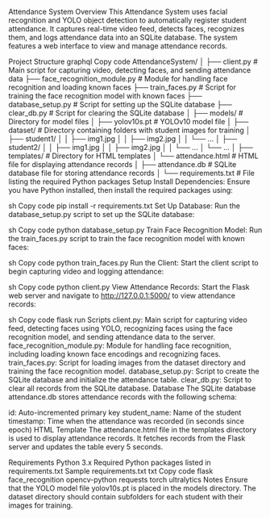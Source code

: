 Attendance System
Overview
This Attendance System uses facial recognition and YOLO object detection to automatically register student attendance. It captures real-time video feed, detects faces, recognizes them, and logs attendance data into an SQLite database. The system features a web interface to view and manage attendance records.

Project Structure
graphql
Copy code
AttendanceSystem/
│
├── client.py                 # Main script for capturing video, detecting faces, and sending attendance data
├── face_recognition_module.py # Module for handling face recognition and loading known faces
├── train_faces.py            # Script for training the face recognition model with known faces
├── database_setup.py         # Script for setting up the SQLite database
├── clear_db.py               # Script for clearing the SQLite database
│
├── models/                   # Directory for model files
│   ├── yolov10s.pt           # YOLOv10 model file
│
├── dataset/                  # Directory containing folders with student images for training
│   ├── student1/
│   │   ├── img1.jpg
│   │   ├── img2.jpg
│   │   └── ...
│   ├── student2/
│   │   ├── img1.jpg
│   │   ├── img2.jpg
│   │   └── ...
│   └── ...
│
├── templates/                # Directory for HTML templates
│   └── attendance.html       # HTML file for displaying attendance records
│
├── attendance.db             # SQLite database file for storing attendance records
│
└── requirements.txt          # File listing the required Python packages
Setup
Install Dependencies: Ensure you have Python installed, then install the required packages using:

sh
Copy code
pip install -r requirements.txt
Set Up Database: Run the database_setup.py script to set up the SQLite database:

sh
Copy code
python database_setup.py
Train Face Recognition Model: Run the train_faces.py script to train the face recognition model with known faces:

sh
Copy code
python train_faces.py
Run the Client: Start the client script to begin capturing video and logging attendance:

sh
Copy code
python client.py
View Attendance Records: Start the Flask web server and navigate to http://127.0.0.1:5000/ to view attendance records:

sh
Copy code
flask run
Scripts
client.py: Main script for capturing video feed, detecting faces using YOLO, recognizing faces using the face recognition model, and sending attendance data to the server.
face_recognition_module.py: Module for handling face recognition, including loading known face encodings and recognizing faces.
train_faces.py: Script for loading images from the dataset directory and training the face recognition model.
database_setup.py: Script to create the SQLite database and initialize the attendance table.
clear_db.py: Script to clear all records from the SQLite database.
Database
The SQLite database attendance.db stores attendance records with the following schema:

id: Auto-incremented primary key
student_name: Name of the student
timestamp: Time when the attendance was recorded (in seconds since epoch)
HTML Template
The attendance.html file in the templates directory is used to display attendance records. It fetches records from the Flask server and updates the table every 5 seconds.

Requirements
Python 3.x
Required Python packages listed in requirements.txt
Sample requirements.txt
txt
Copy code
flask
face_recognition
opencv-python
requests
torch
ultralytics
Notes
Ensure that the YOLO model file yolov10s.pt is placed in the models directory.
The dataset directory should contain subfolders for each student with their images for training.